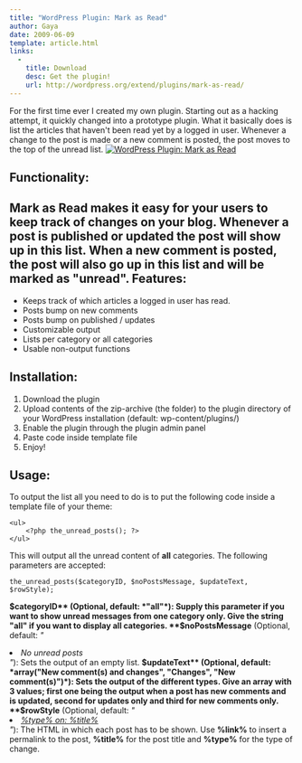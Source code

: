 ```yaml
---
title: "WordPress Plugin: Mark as Read"
author: Gaya
date: 2009-06-09
template: article.html
links:
  -
    title: Download
    desc: Get the plugin!
    url: http://wordpress.org/extend/plugins/mark-as-read/
---
```

For the first time ever I created my own plugin. Starting out as a hacking attempt, it quickly changed into a prototype plugin. What it basically does is list the articles that haven't been read yet by a logged in user. Whenever a change to the post is made or a new comment is posted, the post moves to the top of the unread list. [![WordPress Plugin: Mark as Read](/articles/markasread.jpg "WordPress Plugin: Mark as Read")](http://www.gayadesign.com/general/wordpress-plugin-mark-as-read/)<span id="more-395"></span>

Functionality:
--------------

 Mark as Read makes it easy for your users to keep track of changes on your blog. Whenever a post is published or updated the post will show up in this list. When a new comment is posted, the post will also go up in this list and will be marked as "unread". Features:
---------

- Keeps track of which articles a logged in user has read.
- Posts bump on new comments
- Posts bump on published / updates
- Customizable output
- Lists per category or all categories
- Usable non-output functions

Installation:
-------------

1. Download the plugin
2. Upload contents of the zip-archive (the folder) to the plugin directory of your WordPress installation (default: wp-content/plugins/)
3. Enable the plugin through the plugin admin panel
4. Paste code inside template file
5. Enjoy!

Usage:
------

 To output the list all you need to do is to put the following code inside a template file of your theme: 
```clike
<ul>
    <?php the_unread_posts(); ?>
</ul>
```
 This will output all the unread content of **all** categories. The following parameters are accepted: 
```clike
the_unread_posts($categoryID, $noPostsMessage, $updateText, $rowStyle);
```
 **$categoryID** (Optional, default: *"all"*): Supply this parameter if you want to show unread messages from one category only. Give the string "all" if you want to display all categories. **$noPostsMessage** (Optional, default: *"<li>No unread posts</li>"*): Sets the output of an empty list. **$updateText** (Optional, default: *array("New comment(s) and changes", "Changes", "New comment(s)")*): Sets the output of the different types. Give an array with 3 values; first one being the output when a post has new comments and is updated, second for updates only and third for new comments only. **$rowStyle** (Optional, default: *"<li><a href='%link%'>%type% on: %title%</a></li>"*): The HTML in which each post has to be shown. Use **%link%** to insert a permalink to the post, **%title%** for the post title and **%type%** for the type of change.